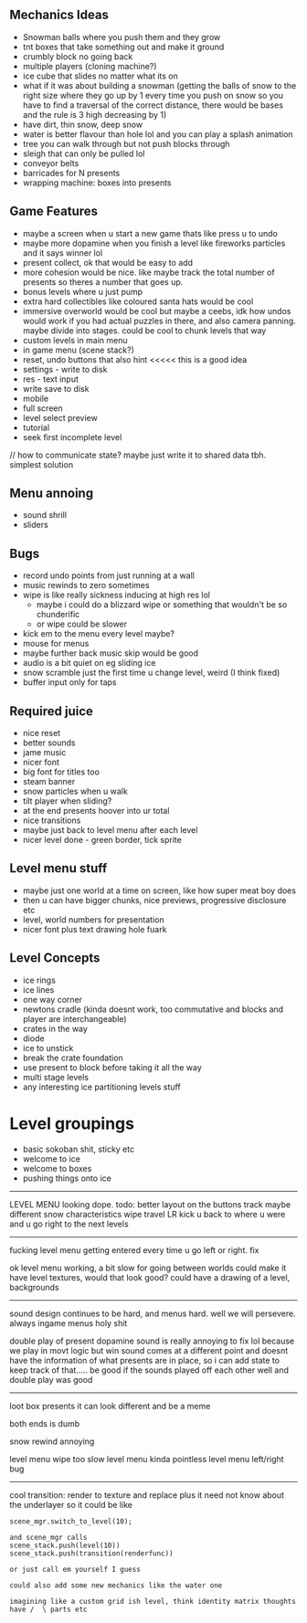 ## Mechanics Ideas
 - Snowman balls where you push them and they grow
 - tnt boxes that take something out and make it ground
 - crumbly block no going back
 - multiple players (cloning machine?)
 - ice cube that slides no matter what its on
 - what if it was about building a snowman (getting the balls of snow to the right size where they go up by 1 every time you push on snow so you have to find a traversal of the correct distance, there would be bases and the rule is 3 high decreasing by 1)
  - have dirt, thin snow, deep snow
 - water is better flavour than hole lol and you can play a splash animation
 - tree you can walk through but not push blocks through
 - sleigh that can only be pulled lol
 - conveyor belts
 - barricades for N presents
 - wrapping machine: boxes into presents

## Game Features
 - maybe a screen when u start a new game thats like press u to undo
 - maybe more dopamine when you finish a level like fireworks particles and it says winner lol
 - present collect, ok that would be easy to add
 - more cohesion would be nice. like maybe track the total number of presents so theres a number that goes up.
 - bonus levels where u just pump
 - extra hard collectibles like coloured santa hats would be cool
 - immersive overworld would be cool but maybe a ceebs, idk how undos would work if you had actual puzzles in there, and also camera panning. maybe divide into stages. could be cool to chunk levels that way
 - custom levels in main menu
 - in game menu (scene stack?)
 - reset, undo buttons that also hint     <<<<< this is a good idea
 - settings - write to disk
 - res - text input
 - write save to disk
 - mobile
 - full screen
 - level select preview
 - tutorial
 - seek first incomplete level

 // how to communicate state? maybe just write it to shared data tbh. simplest solution


## Menu annoing
 - sound shrill
 - sliders



## Bugs
 - record undo points from just running at a wall
 - music rewinds to zero sometimes
 - wipe is like really sickness inducing at high res lol
   - maybe i could do a blizzard wipe or something that wouldn't be so chunderific
   - or wipe could be slower
 - kick em to the menu every level maybe?
 - mouse for menus
 - maybe further back music skip would be good
 - audio is a bit quiet on eg sliding ice
 - snow scramble just the first time u change level, weird (I think fixed)
 - buffer input only for taps

## Required juice
 - nice reset
 - better sounds
 - jame music
 - nicer font
 - big font for titles too
 - steam banner
 - snow particles when u walk
 - tilt player when sliding?
 - at the end presents hoover into ur total
 - nice transitions
 - maybe just back to level menu after each level
 - nicer level done - green border, tick sprite

 ## Level menu stuff
 - maybe just one world at a time on screen, like how super meat boy does
 - then u can have bigger chunks, nice previews, progressive disclosure etc
 - level, world numbers for presentation
 - nicer font plus text drawing hole fuark

 ## Level Concepts
 - ice rings
 - ice lines
 - one way corner
 - newtons cradle (kinda doesnt work, too commutative and blocks and player are interchangeable)
 - crates in the way
 - diode
 - ice to unstick
 - break the crate foundation
 - use present to block before taking it all the way
 - multi stage levels
 - any interesting ice partitioning levels stuff

# Level groupings
 - basic sokoban shit, sticky etc
 - welcome to ice
 - welcome to boxes
 - pushing things onto ice

----------------------------

LEVEL MENU looking dope. todo:
better layout on the buttons
track
maybe different snow characteristics
wipe
travel LR
kick u back to where u were and u go right to the next levels


---------------

fucking level menu getting entered every time u go left or right. fix

ok level menu working, a bit slow for going between worlds
could make it have level textures, would that look good? could have a drawing of a level, backgrounds

---------------------

sound design continues to be hard, and menus hard. well we will persevere. always ingame menus holy shit

double play of present dopamine sound is really annoying to fix lol because we play in movt logic but win sound comes at a different point and doesnt have the information of what presents are in place, so i can add state to keep track of that.....
be good if the sounds played off each other well and double play was good


--------------

loot box presents
it can look different and be a meme

both ends is dumb

snow rewind annoying

level menu wipe too slow
level menu kinda pointless
level menu left/right bug

-------------------

cool transition: render to texture and replace
plus it need not know about the underlayer
so it could be like
```
scene_mgr.switch_to_level(10);

and scene_mgr calls 
scene_stack.push(level(10))
scene_stack.push(transition(renderfunc))

or just call em yourself I guess

could also add some new mechanics like the water one

imagining like a custom grid ish level, think identity matrix thoughts have /  \ parts etc
